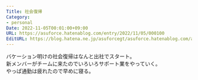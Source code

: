 ```yaml
---
Title: 社会復帰
Category:
- personal
Date: 2022-11-05T00:01:00+09:00
URL: https://asuforce.hatenablog.com/entry/2022/11/05/000100
EditURL: https://blog.hatena.ne.jp/asuforcegt/asuforce.hatenablog.com/atom/entry/4207112889933930299
---
```


バケーション明けの社会復帰はなんと出社でスタート。  
新メンバーがチームに来たのでいろいろサポート業をやっていく。  
やっぱ通勤は疲れたので早めに寝る。  
